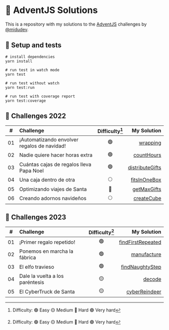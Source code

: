 # 🎄 AdventJS Solutions

This is a repository with my solutions to the [AdventJS](https://adventjs.dev/) challenges by [@midudev](https://twitter.com/midudev).

## 🧪 Setup and tests

```shell
# install dependencies
yarn install

# run test in watch mode
yarn test

# run test without watch
yarn test:run

# run test with coverage report
yarn test:coverage
```

## 🧩 Challenges 2022

|  #  | Challenge                                               | Difficulty[^1]  | My Solution                                                   |
| :-: | :--------------------------------                       | :--------:      | ------------------------------------------------------:       |
| 01  | ¡Automatizando envolver regalos de navidad!             |     🟢          | [wrapping](/src/2022/challenge-01/wrapping.ts)                |
| 02  | Nadie quiere hacer horas extra                          |     🟢          | [countHours](/src/2022/challenge-02/countHours.ts)            |
| 03  | Cuántas cajas de regalos lleva Papa Noel                |     🟢          | [distributeGifts](src/2022/challenge-03/distributeGifts.ts)   |
| 04  | Una caja dentro de otra                                 |     🌕          | [fitsInOneBox](/src/2022/challenge-04/fitsInOneBox.ts)        |
| 05  | Optimizando viajes de Santa                             |     🔴          | [getMaxGifts](/src/2022/challenge-05/getMaxGifts.ts)          |
| 06  | Creando adornos navideños                               |     🌕          | [createCube](/src/2022/challenge-06/createCube.ts)            |

## 🧩 Challenges 2023

|  #  | Challenge                             | Difficulty[^1]  | My Solution                                                           |
| :-: | :--------------------------------     | :--------:      | ------------------------------------------------------:               |
| 01  | ¡Primer regalo repetido!              |     🟢          | [findFirstRepeated](/src/2023/challenge-01/findFirstRepeated.ts)      |
| 02  | Ponemos en marcha la fábrica          |     🟢          | [manufacture](/src/2023/challenge-02//manufacture.ts)                 |
| 03  | El elfo travieso                      |     🟢          | [findNaughtyStep](/src/2023/challenge-03//findNaughtyStep.ts)         |
| 04  | Dale la vuelta a los paréntesis       |     🟡          | [decode](/src/2023/challenge-04/decode.ts)                            |
| 05  | El CyberTruck de Santa                |     🟡          | [cyberReindeer](/src/2023/challenge-05/cyberReindeer.ts)              |

[^1]: Difficulty: 🟢 Easy 🟡 Medium 🔴 Hard 🟣 Very hard
